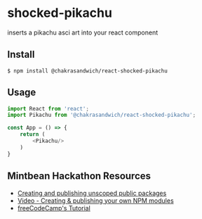 # shocked-pikachu
 inserts a pikachu asci art into your react component

## Install

```
$ npm install @chakrasandwich/react-shocked-pikachu
```

## Usage
```js
import React from 'react';
import Pikachu from '@chakrasandwich/react-shocked-pikachu';

const App = () => {
    return (
        <Pikachu/>
    )
}

```

## Mintbean Hackathon Resources

* [Creating and publishing unscoped public packages](https://docs.npmjs.com/creating-and-publishing-unscoped-public-packages)
* [Video - Creating & publishing your own NPM modules](https://www.youtube.com/watch?v=rTsz09zRuTU)
* [freeCodeCamp's Tutorial](https://www.freecodecamp.org/news/how-to-make-a-beautiful-tiny-npm-package-and-publish-it-2881d4307f78/)
